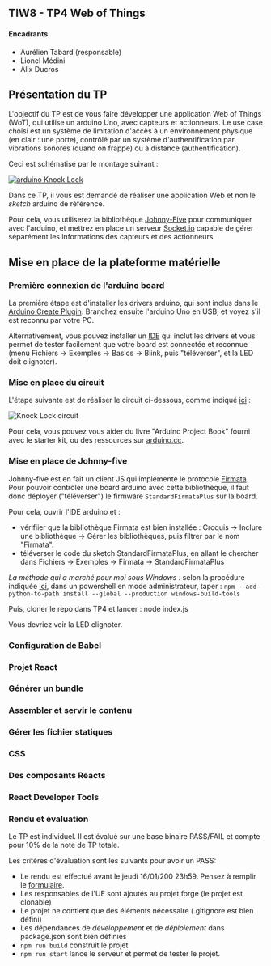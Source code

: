 ## TIW8 - TP4 Web of Things

#### Encadrants
- Aurélien Tabard (responsable)
- Lionel Médini
- Alix Ducros

## Présentation du TP

L'objectif du TP est de vous faire développer une application Web of Things (WoT), qui utilise un arduino Uno, avec capteurs et actionneurs. Le use case choisi est un système de limitation d'accès à un environnement physique (en clair : une porte), contrôlé par un système d'authentification par vibrations sonores (quand on frappe) ou à distance (authentification).

Ceci est schématisé par le montage suivant :

[![arduino Knock Lock](https://img.youtube.com/vi/VgFw7bc3fa8/0.jpg)](https://www.youtube.com/watch?v=VgFw7bc3fa8)

Dans ce TP, il vous est demandé de réaliser une application Web et non le _sketch_ arduino de référence.

Pour cela, vous utiliserez la bibliothèque [Johnny-Five](http://johnny-five.io/) pour communiquer avec l'arduino, et mettrez en place un serveur  [Socket.io](https://socket.io/) capable de gérer séparément les informations des capteurs et des actionneurs.

## Mise en place de la plateforme matérielle

### Première connexion de l'arduino board

La première étape est d'installer les drivers arduino, qui sont inclus dans le [Arduino Create Plugin](https://create.arduino.cc/getting-started/plugin/welcome). Branchez ensuite l'arduino Uno en USB, et voyez s'il est reconnu par votre PC.

Alternativement, vous pouvez installer un [IDE](https://www.arduino.cc/en/Main/Software) qui inclut les drivers et vous permet de tester facilement que votre board est connectée et reconnue (menu Fichiers -> Exemples -> Basics -> Blink, puis "téléverser", et la LED doit clignoter).

### Mise en place du circuit

L'étape suivante est de réaliser le circuit ci-dessous, comme indiqué [ici](https://programminginarduino.wordpress.com/2016/03/06/project-13/) :


<img alt="Knock Lock circuit" src="https://programminginarduino.files.wordpress.com/2016/03/knock-lock-disec3b1o-de-protoboard.jpg" style="max-width: 600px">

Pour cela, vous pouvez vous aider du livre "Arduino Project Book" fourni avec le starter kit, ou des ressources sur [arduino.cc](https://www.arduino.cc/).

### Mise en place de Johnny-five

Johnny-five est en fait un client JS qui implémente le protocole [Firmata](https://github.com/firmata/protocol). Pour pouvoir contrôler une board arduino avec cette bibliothèque, il faut donc déployer ("téléverser") le firmware `StandardFirmataPlus` sur la board.

Pour cela, ouvrir l'IDE arduino et :
  - vérifiier que la bibliothèque Firmata est bien installée : Croquis -> Inclure une bibliothèque -> Gérer les bibliothèques, puis filtrer par le nom "Firmata".
  - téléverser le code du sketch StandardFirmataPlus, en allant le chercher dans Fichiers -> Exemples -> Firmata -> StandardFirmataPlus

*La méthode qui a marché pour moi sous Windows :* selon la procédure indiquée [ici](https://github.com/rwaldron/johnny-five/wiki/Getting-Started), dans un powershell en mode administrateur, taper : `npm --add-python-to-path install --global --production windows-build-tools`

Puis, cloner le repo dans TP4 et lancer : node index.js

Vous devriez voir la LED clignoter.

### Configuration de Babel 



### Projet React



### Générer un bundle


### Assembler et servir le contenu


### Gérer les fichier statiques


### CSS 


### Des composants Reacts


### React Developer Tools


### Rendu et évaluation

Le TP est individuel. Il est évalué sur une base binaire PASS/FAIL et compte pour 10% de la note de TP totale.

Les critères d'évaluation sont les suivants pour avoir un PASS:

- Le rendu est effectué avant le jeudi 16/01/200 23h59. Pensez à remplir le <a href="https://airtable.com/shr65AEGKsjsQ9r94">formulaire</a>.
- Les responsables de l'UE sont ajoutés au projet forge (le projet est clonable)
- Le projet ne contient que des éléments nécessaire (.gitignore est bien défini)
- Les dépendances de *développement* et de *déploiement* dans package.json sont bien définies
- `npm run build` construit le projet
- `npm run start` lance le serveur et permet de tester le projet.
